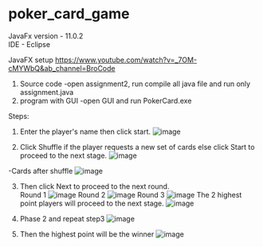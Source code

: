 # poker_card_game

JavaFx version - 11.0.2
<br>IDE - Eclipse

JavaFX setup
https://www.youtube.com/watch?v=_7OM-cMYWbQ&ab_channel=BroCode

1. Source code
   -open assignment2, run compile all java file and run only assignment.java
2. program with GUI
   -open GUI and run PokerCard.exe

Steps:
1. Enter the player's name then click start.
![image](https://github.com/jianxin21/poker_card_game/assets/141626881/1f819440-60f7-466d-a2a8-5ae985cf9e0a)

2. Click Shuffle if the player requests a new set of cards else click Start to proceed to the next stage.
![image](https://github.com/jianxin21/poker_card_game/assets/141626881/27c3b218-9a78-4b72-82ad-1bcb1741f8f9)

-Cards after shuffle
![image](https://github.com/jianxin21/poker_card_game/assets/141626881/81e68e03-86ca-4d02-960c-943495cb78f4)

3. Then click Next to proceed to the next round. <br>
Round 1
![image](https://github.com/jianxin21/poker_card_game/assets/141626881/e6dcc828-4248-4c52-b9ab-46ff4b1e7845)
Round 2
![image](https://github.com/jianxin21/poker_card_game/assets/141626881/ea662f3f-b9a9-464f-946a-41c5529d93a1)
Round 3
![image](https://github.com/jianxin21/poker_card_game/assets/141626881/44877253-284f-47f5-aad4-dec9445a47e8)
The 2 highest point players will proceed to the next stage.
![image](https://github.com/jianxin21/poker_card_game/assets/141626881/870341b3-4c66-4453-8e61-e245b56f2bee)

5. Phase 2 and repeat step3
![image](https://github.com/jianxin21/poker_card_game/assets/141626881/7e4db824-3ade-449c-83d7-fdd40d519b25)

6. Then the highest point will be the winner
![image](https://github.com/jianxin21/poker_card_game/assets/141626881/cf8a220d-6edc-4ae5-a3ba-7924a04a577e)






